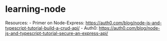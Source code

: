 # learning-node
Resources:
    - Primer on Node-Express: https://auth0.com/blog/node-js-and-typescript-tutorial-build-a-crud-api/
    - Auth0: https://auth0.com/blog/node-js-and-typescript-tutorial-secure-an-express-api/
